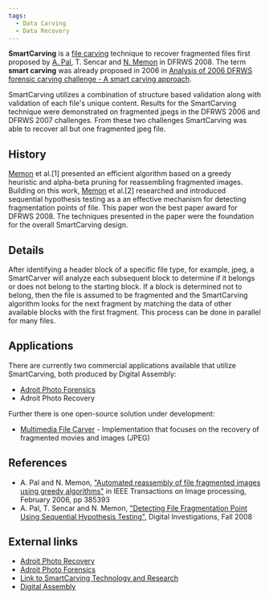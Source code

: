 ```yaml
---
tags:
  - Data Carving
  - Data Recovery
---
```

**SmartCarving** is a [file carving](file_carving.md) technique
to recover fragmented files first proposed by [A.
Pal](user:pashapal.md), T. Sencar and [N.
Memon](user:nasirmemon.md) in DFRWS 2008. The term **smart
carving** was already proposed in 2006 in [Analysis of 2006 DFRWS
forensic carving challenge - A smart carving
approach](http://sandbox.dfrws.org/2006/mora/dfrws2006.pdf).

SmartCarving utilizes a combination of structure based validation along
with validation of each file's unique content. Results for the
SmartCarving technique were demonstrated on fragmented jpegs in the
DFRWS 2006 and DFRWS 2007 challenges. From these two challenges
SmartCarving was able to recover all but one fragmented jpeg file.

## History

[Memon](user:nasirmemon.md) et al.\[1\] presented an efficient
algorithm based on a greedy heuristic and alpha-beta pruning for
reassembling fragmented images. Building on this work,
[Memon](user:nasirmemon.md) et al.\[2\] researched and
introduced sequential hypothesis testing as a an effective mechanism for
detecting fragmentation points of file. This paper won the best paper
award for DFRWS 2008. The techniques presented in the paper were the
foundation for the overall SmartCarving design.

## Details

After identifying a header block of a specific file type, for example,
jpeg, a SmartCarver will analyze each subsequent block to determine if
it belongs or does not belong to the starting block. If a block is
determined not to belong, then the file is assumed to be fragmented and
the SmartCarving algorithm looks for the next fragment by matching the
data of other available blocks with the first fragment. This process can
be done in parallel for many files.

## Applications

There are currently two commercial applications available that utilize
SmartCarving, both produced by Digital Assembly:

- [Adroit Photo Forensics](adroit_photo_forensics.md)
- Adroit Photo Recovery

Further there is one open-source solution under development:

- [Multimedia File Carver](https://github.com/rpoisel/mmc) -
  Implementation that focuses on the recovery of fragmented movies and
  images (JPEG)

## References

- A. Pal and N. Memon, ["Automated reassembly of file fragmented images
  using greedy
  algorithms"](http://digital-assembly.com/technology/research/pubs/ieee-trans-2006.pdf)
  in IEEE Transactions on Image processing, February 2006, pp 385­393
- A. Pal, T. Sencar and N. Memon, ["Detecting File Fragmentation Point
  Using Sequential Hypothesis
  Testing"](http://digital-assembly.com/technology/research/pubs/dfrws2008.pdf),
  Digital Investigations, Fall 2008

## External links

- [Adroit Photo
  Recovery](http://digital-assembly.com/products/adroit-photo-recovery/)
- [Adroit Photo
  Forensics](http://digital-assembly.com/products/adroit-photo-forensics/)
- [Link to SmartCarving Technology and
  Research](http://digital-assembly.com/technology/)
- [Digital Assembly](http://digital-assembly.com)